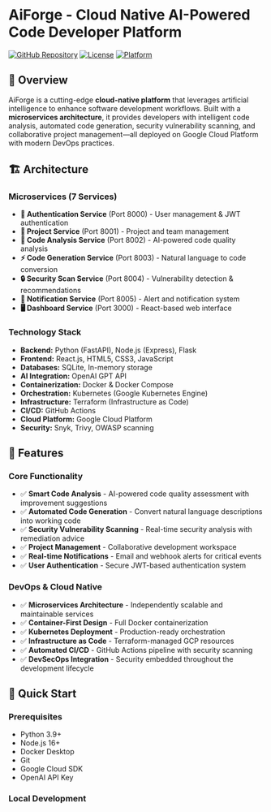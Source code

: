  # AiForge - Cloud Native AI-Powered Code Developer Platform

[![GitHub Repository](https://img.shields.io/badge/GitHub-aiforge--platform-blue?logo=github)](https://github.com/yourusername/aiforge-platform)
[![License](https://img.shields.io/badge/License-Not%20Licensed-red)](LICENSE)
[![Platform](https://img.shields.io/badge/Platform-Google%20Cloud-4285F4?logo=google-cloud)](https://cloud.google.com/)

## 🚀 Overview

AiForge is a cutting-edge **cloud-native platform** that leverages artificial intelligence to enhance software development workflows. Built with a **microservices architecture**, it provides developers with intelligent code analysis, automated code generation, security vulnerability scanning, and collaborative project management—all deployed on Google Cloud Platform with modern DevOps practices.

## 🏗️ Architecture

### Microservices (7 Services)
- **🔐 Authentication Service** (Port 8000) - User management & JWT authentication
- **📁 Project Service** (Port 8001) - Project and team management
- **🤖 Code Analysis Service** (Port 8002) - AI-powered code quality analysis
- **⚡ Code Generation Service** (Port 8003) - Natural language to code conversion
- **🔒 Security Scan Service** (Port 8004) - Vulnerability detection & recommendations
- **📢 Notification Service** (Port 8005) - Alert and notification system
- **🖥️ Dashboard Service** (Port 3000) - React-based web interface

### Technology Stack
- **Backend:** Python (FastAPI), Node.js (Express), Flask
- **Frontend:** React.js, HTML5, CSS3, JavaScript
- **Databases:** SQLite, In-memory storage
- **AI Integration:** OpenAI GPT API
- **Containerization:** Docker & Docker Compose
- **Orchestration:** Kubernetes (Google Kubernetes Engine)
- **Infrastructure:** Terraform (Infrastructure as Code)
- **CI/CD:** GitHub Actions
- **Cloud Platform:** Google Cloud Platform
- **Security:** Snyk, Trivy, OWASP scanning

## 🎯 Features

### Core Functionality
- ✅ **Smart Code Analysis** - AI-powered code quality assessment with improvement suggestions
- ✅ **Automated Code Generation** - Convert natural language descriptions into working code
- ✅ **Security Vulnerability Scanning** - Real-time security analysis with remediation advice
- ✅ **Project Management** - Collaborative development workspace
- ✅ **Real-time Notifications** - Email and webhook alerts for critical events
- ✅ **User Authentication** - Secure JWT-based authentication system

### DevOps & Cloud Native
- ✅ **Microservices Architecture** - Independently scalable and maintainable services
- ✅ **Container-First Design** - Full Docker containerization
- ✅ **Kubernetes Deployment** - Production-ready orchestration
- ✅ **Infrastructure as Code** - Terraform-managed GCP resources
- ✅ **Automated CI/CD** - GitHub Actions pipeline with security scanning
- ✅ **DevSecOps Integration** - Security embedded throughout the development lifecycle

## 🚀 Quick Start

### Prerequisites
- Python 3.9+
- Node.js 16+
- Docker Desktop
- Git
- Google Cloud SDK
- OpenAI API Key

### Local Development
